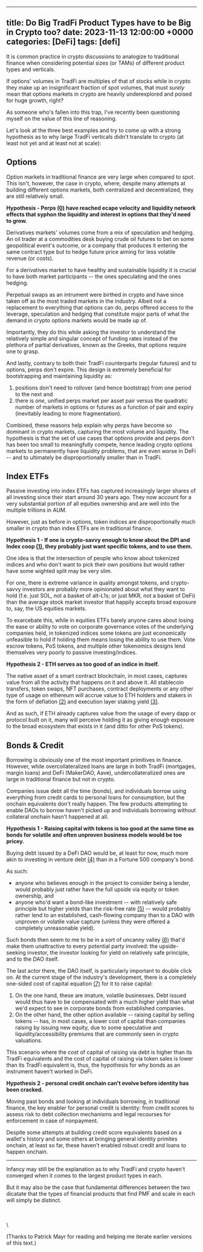 

---
title: Do Big TradFi Product Types have to be Big in Crypto too?
date: 2023-11-13 12:00:00 +0000
categories: [DeFi]
tags: [defi]
---



It is common practice in crypto discussions to analogize to traditional finance when considering potential sizes (or TAMs) of different product types and verticals. 

If options' volumes in TradFi are multiples of that of stocks while in crypto they make up an insignificant fraction of spot volumes, that must *surely* mean that options markets in crypto are heavily underexplored and poised for huge growth, right?

As someone who's fallen into this trap, I've recently been questioning myself on the value of this line of reasoning. 

Let's look at the three best examples and try to come up with a strong hypothesis as to why large TradFi verticals didn't translate to crypto (at least not yet and at least not at scale):



## Options

Option markets in traditional finance are very large when compared to spot. This isn't, however, the case in crypto, where, despite many attempts at building different options markets, both centralized and decentralized, they are still relatively small. 


**Hypothesis - Perps [(0)](https://en.wikipedia.org/wiki/Perpetual_futures) have reached ecape velocity and liquidity network effects that syphon the liquidity and interest in options that they'd need to grow.**


Derivatives markets' volumes come from a mix of speculation and hedging. An oil trader at a commodities desk buying crude oil futures to bet on some geopolitical event's outcome, or a company that produces it entering the same contract type but to hedge future price aiming for less volatile revenue (or costs).

For a derivatives market to have healthy and sustainable liquidity it is crucial to have both market participants -- the ones speculating and the ones hedging.

Perpetual swaps as an intrument were birthed in crypto and have since taken off as the most traded markets in the industry. Albeit not a replacement to everything that options can do, perps offered access to the leverage, speculation and hedging that constitute major parts of what the demand in crypto options markets would be made up of.

Importantly, they do this while asking the investor to understand the relatively simple and singular concept of funding rates instead of the plethora of partial derivatives, known as the Greeks, that options require one to grasp.

And lastly, contrary to both their TradFi counterparts (regular futures) and to options, perps don't expire. 
This design is extremely beneficial for bootstrapping and maintaining liquidity as:
1. positions don't need to rollover (and hence bootstrap) from one period to the next and 
2. there is *one*, unified perps market per asset pair versus the quadratic number of markets in options or futures as a function of pair and expiry (inevitably leading to more fragmentation).

Combined, these reasons help explain why perps have become so dominant in crypto markets, capturing the most volume and liquidity. The hypothesis is that the set of use cases that options provide and perps don't has been too small to meaningfully compete, hence leading crypto options markets to permanently have liquidity problems, that are even worse in DeFi -- and to ultimately be disproportionally smaller than in TradFi.




## Index ETFs

Passive investing into index ETFs has captured increasingly larger shares of all investing since their start around 30 years ago. They now account for a very substantial portion of all equities ownership and are well into the multiple trillions in AUM.

However, just as before in options, token indices are disproportionally much smaller in crypto than index ETFs are in traditional finance.


**Hypothesis 1 - If one is crypto-savvy enough to know about the DPI and Index coop [(1)](https://docs.indexcoop.com/index-coop-community-handbook/products/defi-pulse-index), they probably just want specific tokens, and to use them.**

One idea is that the intersection of people who know about tokenized indices and who don't want to pick their own positions but would rather have some wighted split may be very slim.

For one, there is extreme variance in quality amongst tokens, and crypto-savvy investors are probably more opinionated about what they want to hold (f.e. just SOL, not a basket of alt-L1s; or just MKR, not a basket of DeFi) than the average stock market investor that happily accepts broad exposure to, say, the US equities markets.

To exarcebate this, while in equities ETFs barely anyone cares about losing the ease or ability to vote on corporate governance votes of the underlying companies held, in tokenized indices some tokens are just economically unfeasible to hold if holding them means losing the ability to use them. Vote escrow tokens, PoS tokens, and multiple other tokenomics designs lend themselves very poorly to passive investing/indices.

**Hypothesis 2 - ETH serves as too good of an indice in itself.**

The native asset of a smart contract blockchain, in most cases, captures value from all the activity that happens on it and above it. All stablecoin transfers, token swaps, NFT purchases, contract deployments or any other type of usage on ethereum will accrue value to ETH holders and stakers in the form of deflation [(2)](https://youtu.be/MGemhK9t44Q?si=4FDEByYMhn4PsFJk) and execution layer staking yield [(3)](https://chorus.one/articles/what-is-mev-and-how-can-it-boost-your-staking-yields).

And as such, if ETH already captures value from the usage of every dapp or protocol built on it, many will perceive holding it as giving enough exposure to the broad ecosystem that exists in it (and ditto for other PoS tokens).



## Bonds & Credit


Borrowing is obviously one of the most important primitives in finance. 
However, while overcollateralized loans are large in both TradFi (mortgages, margin loans) and DeFi (MakerDAO, Aave), undercollateralized ones are large in traditional finance but not in crypto.

Companies issue debt all the time (bonds), and individuals borrow using everything from credit cards to personal loans for consumption, but the onchain equivalents don't really happen. 
The few products attempting to enable DAOs to borrow haven't picked up and individuals borrowing without collateral onchain hasn't happened at all.


**Hypothesis 1 - Raising capital with tokens is too good at the same time as bonds for volatile and often unproven business models would be too pricey.**

Buying debt issued by a DeFi DAO would be, at least for now, much more akin to investing in venture debt [(4)](https://www.svb.com/startup-insights/venture-debt/how-does-venture-debt-work#:~:text=Venture%20debt%20is%20a%20type,such%20as%20Silicon%20Valley%20Bank.) than in a Fortune 500 company's bond. 

As such: 
- anyone who believes enough in the project to consider being a lender, would probably just rather have the full upside via equity or token ownership, and 
- anyone who'd want a bond-like investment -- with relatively safe principle but higher yields than the risk-free rate [(5)](https://www.investopedia.com/articles/financial-theory/08/risk-free-rate-return.asp) -- would probably rather lend to an established, cash-flowing company than to a DAO with unproven or volatile value capture (unless they were offered a completely unreasonable yield). 

Such bonds then seem to me to be in a sort of uncanny valley [(6)](https://en.wikipedia.org/wiki/Uncanny_valley) that'd make them unattractive to every potential party involved: the upside-seeking investor, the investor looking for yield on relatively safe principle, and to the DAO itself.

The last actor there, the DAO itself, is particularly important to double click on. At the current stage of the industry's development, there is a completely one-sided cost of capital equation [(7)](https://www.investopedia.com/terms/c/costofcapital.asp) for it to raise capital:

1. On the one hand, these are imature, volatile businesses. Debt issued would thus have to be compensated with a much higher yield than what we'd expect to see in corporate bonds from established companies.
2. On the other hand, the other option available -- raising capital by selling tokens -- has, in most cases, a lower cost of capital than companies raising by issuing new equity, due to some speculative and liquidity/accessibility premiums that are commonly seen in crypto valuations. 

This scenario where the cost of capital of raising via debt is higher than its TradFi equivalents and the cost of capital of raising via token sales is lower than its TradFi equivalent is, thus, the hypothesis for why bonds as an instrument haven't worked in DeFi.




**Hypothesis 2 - personal credit onchain can't evolve before identity has been cracked.**

Moving past bonds and looking at individuals borrowing, in traditional finance, the key enabler for personal credit is identity: from credit scores to assess risk to debt collection mechanisms and legal recourses for enforcement in case of nonpayment.

Despite some attempts at building credit score equivalents based on a wallet's history and some others at bringing general identity primites onchain, at least so far, these haven't enabled robust credit and loans to happen onchain.





---

Infancy may still be the explanation as to why TradFi and crypto haven't converged when it comes to the largest product types in each. 

But it may also be the case that fundamental differences between the two dicatate that the types of financial products that find PMF and scale in each will simply be distinct.



\
\
\

(Thanks to Patrick Mayr for reading and helping me iterate earlier versions of this text.)

